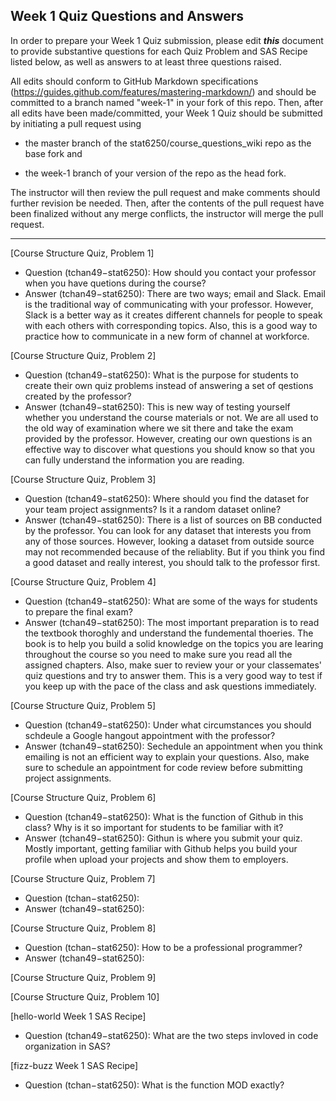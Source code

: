 ## Week 1 Quiz Questions and Answers

In order to prepare your Week 1 Quiz submission, please edit ***this*** document to provide substantive questions for each Quiz Problem and SAS Recipe listed below, as well as answers to at least three questions raised.

All edits should conform to GitHub Markdown specifications (https://guides.github.com/features/mastering-markdown/) and should be committed to a branch named "week-1" in your fork of this repo. Then, after all edits have been made/committed, your Week 1 Quiz should be submitted by initiating a pull request using

- the master branch of the stat6250/course_questions_wiki repo as the base fork and

- the week-1 branch of your version of the repo as the head fork.

The instructor will then review the pull request and make comments should further revision be needed. Then, after the contents of the pull request have been finalized without any merge conflicts, the instructor will merge the pull request.



********************************************************************************



[Course Structure Quiz, Problem 1]
- Question (tchan49−stat6250): How should you contact your professor when you have quetions during the course? 
- Answer (tchan49−stat6250): There are two ways; email and Slack. Email is the traditional way of communicating with your professor. However, Slack is a better way as it creates different channels for people to speak with each others with corresponding topics. Also, this is a good way to practice how to communicate in a new form of channel at workforce. 


[Course Structure Quiz, Problem 2]
- Question (tchan49−stat6250): What is the purpose for students to create their own quiz problems instead of answering a set of qestions created by the professor?
- Answer (tchan49−stat6250): This is new way of testing yourself whether you understand the course materials or not. We are all used to the old way of examination where we sit there and take the exam provided by the professor. However, creating our own questions is an effective way to discover what questions you should know so that you can fully understand the information you are reading. 


[Course Structure Quiz, Problem 3]
- Question (tchan49−stat6250): Where should you find the dataset for your team project assignments? Is it a random dataset online? 
- Answer (tchan49−stat6250): There is a list of sources on BB conducted by the professor. You can look for any dataset that interests you from any of those sources. However, looking a dataset from outside source may not recommended because of the reliablity. But if you think you find a good dataset and really interest, you should talk to the professor first. 


[Course Structure Quiz, Problem 4]
- Question (tchan49−stat6250): What are some of the ways for students to prepare the final exam?
- Answer (tchan49−stat6250): The most important preparation is to read the textbook thoroghly and understand the fundemental thoeries. The book is to help you build a solid knowledge on the topics you are learing throughout the course so you need to make sure you read all the assigned chapters. Also, make suer to review your or your classemates' quiz questions and try to answer them. This is a very good way to test if you keep up with the pace of the class and ask questions immediately. 

[Course Structure Quiz, Problem 5]
- Question (tchan49−stat6250): Under what circumstances you should schdeule a Google hangout appointment with the professor?
- Answer (tchan49−stat6250): Sechedule an appointment when you think emailing is not an efficient way to explain your questions. Also, make sure to schedule an appointment for code review before submitting project assignments. 


[Course Structure Quiz, Problem 6]
- Question (tchan49−stat6250): What is the function of Github in this class? Why is it so important for students to be familiar with it? 
- Answer (tchan49−stat6250): Githun is where you submit your quiz. Mostly important, getting familiar with Github helps you build your profile when upload your projects and show them to employers. 

[Course Structure Quiz, Problem 7]
- Question (tchan−stat6250): 
- Answer (tchan49−stat6250):


[Course Structure Quiz, Problem 8]
- Question (tchan−stat6250): How to be a professional programmer?
- Answer (tchan49−stat6250):


[Course Structure Quiz, Problem 9]



[Course Structure Quiz, Problem 10]



[hello-world Week 1 SAS Recipe]
- Question (tchan49−stat6250): What are the two steps invloved in code organization in SAS?



[fizz-buzz Week 1 SAS Recipe]
- Question (tchan−stat6250): What is the function MOD exactly? 

